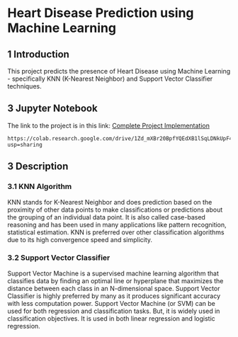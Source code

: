# Heart Disease Prediction using Machine Learning

## 1 Introduction
This project predicts the presence of Heart Disease using Machine Learning - specifically KNN (K-Nearest Neighbor) and Support Vector Classifier techniques.

## 3 Jupyter Notebook
The link to the project is in this link: 
[Complete Project Implementation](https://colab.research.google.com/drive/1Zd_mXBr20BpfYQEdXB1lSqLDNkUpF4h7?usp=sharing)
```
https://colab.research.google.com/drive/1Zd_mXBr20BpfYQEdXB1lSqLDNkUpF4h7?usp=sharing
```

## 3 Description
### 3.1 KNN Algorithm
KNN stands for K-Nearest Neighbor and does prediction based on the proximity of other data points 
to make classifications or predictions about the grouping of an individual data point. 
It is also called case-based reasoning and has been used
in many applications like pattern recognition, statistical estimation.
KNN is preferred over other
classification algorithms due to its high convergence speed and
simplicity.

### 3.2 Support Vector Classifier
Support Vector Machine is a supervised machine learning algorithm that classifies data by finding an optimal line 
or hyperplane that maximizes the distance between each class in an N-dimensional space. Support
Vector Classifier is highly preferred by many as it produces significant
accuracy with less computation power. Support Vector Machine (or
SVM) can be used for both regression and classification tasks. But, it is
widely used in classification objectives. It is used in both linear
regression and logistic regression.
